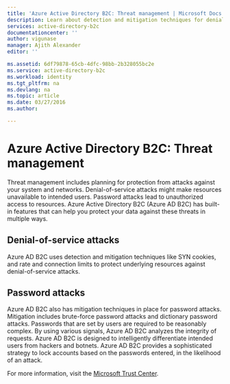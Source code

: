 ```yaml
---
title: 'Azure Active Directory B2C: Threat management | Microsoft Docs'
description: Learn about detection and mitigation techniques for denial-of-service attacks and password attacks in Azure Active Directory B2C.
services: active-directory-b2c
documentationcenter: ''
author: vigunase
manager: Ajith Alexander
editor: ''

ms.assetid: 6df79878-65cb-4dfc-98bb-2b328055bc2e
ms.service: active-directory-b2c
ms.workload: identity
ms.tgt_pltfrm: na
ms.devlang: na
ms.topic: article
ms.date: 03/27/2016
ms.author: 

---
```

# Azure Active Directory B2C: Threat management

Threat management includes planning for protection from attacks against your system and networks. Denial-of-service attacks might make resources unavailable to intended users. Password attacks lead to unauthorized access to resources. Azure Active Directory B2C (Azure AD B2C) has built-in features that can help you protect your data against these threats in multiple ways.

## Denial-of-service attacks

Azure AD B2C uses detection and mitigation techniques like SYN cookies, and rate and connection limits to protect underlying resources against denial-of-service attacks.

## Password attacks

Azure AD B2C also has mitigation techniques in place for password attacks. Mitigation includes brute-force password attacks and dictionary password attacks. Passwords that are set by users are required to be reasonably complex. By using various signals, Azure AD B2C analyzes the integrity of requests. Azure AD B2C is designed to intelligently differentiate intended users from hackers and botnets. Azure AD B2C provides a sophisticated strategy to lock accounts based on the passwords entered, in the likelihood of an attack.

For more information, visit the [Microsoft Trust Center](https://www.microsoft.com/trustcenter/security/threatmanagement).
